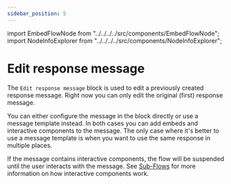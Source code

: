 ```yaml
---
sidebar_position: 5
---
```


import EmbedFlowNode from "../../../../src/components/EmbedFlowNode";
import NodeInfoExplorer from "../../../../src/components/NodeInfoExplorer";

# Edit response message

<EmbedFlowNode type="action_response_edit" />

The `Edit response message` block is used to edit a previously created response message. Right now you can only edit the original (first) response message.

You can either configure the message in the block directly or use a message template instead. In both cases you can add embeds and interactive components to the message. The only case where it's better to use a message template is when you want to use the same response in multiple places.

If the message contains interactive components, the flow will be suspended until the user interacts with the message. See [Sub-Flows](/reference/sub-flows) for more information on how interactive components work.

<NodeInfoExplorer type="action_response_edit" />
